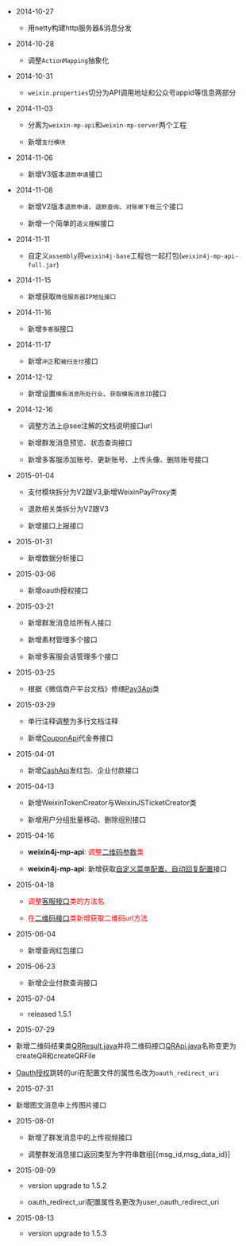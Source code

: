 * 2014-10-27

  + 用netty构建http服务器&消息分发

* 2014-10-28
   
  + 调整`ActionMapping`抽象化
   
* 2014-10-31

  + `weixin.properties`切分为API调用地址和公众号appid等信息两部分
   
* 2014-11-03

  + 分离为`weixin-mp-api`和`weixin-mp-server`两个工程
   
  + 新增`支付模块`

* 2014-11-06
 
  + 新增V3版本`退款申请`接口
  
* 2014-11-08
 
  + 新增V2版本`退款申请`、`退款查询`、`对账单下载`三个接口
  
  + 新增一个简单的`语义理解`接口

* 2014-11-11

  + 自定义`assembly`将`weixin4j-base`工程也一起打包(`weixin4j-mp-api-full.jar`)
 
* 2014-11-15

  + 新增获取`微信服务器IP地址接口`
  
* 2014-11-16

  + 新增`多客服`接口
 
* 2014-11-17

  + 新增`冲正`和`被扫支付`接口
  
* 2014-12-12

  + 新增设置`模板消息所处行业`、`获取模板消息ID`接口
  
* 2014-12-16

  + 调整方法上@see注解的文档说明接口url
  
  + 新增群发消息预览、状态查询接口
  
  + 新增多客服添加账号、更新账号、上传头像、删除账号接口
  
* 2015-01-04

  + 支付模块拆分为V2跟V3,新增WeixinPayProxy类
  
  + 退款相关类拆分为V2跟V3
  
  + 新增接口上报接口
  
* 2015-01-31
  
  + 新增数据分析接口
  
* 2015-03-06
  
  + 新增oauth授权接口
  
* 2015-03-21

  + 新增群发消息给所有人接口
  
  + 新增素材管理多个接口
  
  + 新增多客服会话管理多个接口
  
* 2015-03-25

  + 根据《微信商户平台文档》修缮[Pay3Api](./src/main/java/com/foxinmy/weixin4j/mp/api/Pay3Api.java)类
  
* 2015-03-29

  + 单行注释调整为多行文档注释
  
  + 新增[CouponApi](./src/main/java/com/foxinmy/weixin4j/mp/api/CouponApi.java)代金券接口
  
* 2015-04-01

  + 新增[CashApi](./src/main/java/com/foxinmy/weixin4j/mp/api/CashApi.java)发红包、企业付款接口
  
* 2015-04-13

  + 新增WeixinTokenCreator与WeixinJSTicketCreator类
  
  + 新增用户分组批量移动、删除组别接口
  
* 2015-04-16

  + **weixin4j-mp-api**: <font color="red">调整[二维码参数](./src/main/java/com/foxinmy/weixin4j/mp/model/QRParameter.java)类</font>
  
  + **weixin4j-mp-api**: 新增获取[自定义菜单配置、自动回复配置](./src/main/java/com/foxinmy/weixin4j/mp/api/HelperApi.java)接口
  
* 2015-04-18

  + <font color="red">调整[客服接口](./src/main/java/com/foxinmy/weixin4j/mp/api/CustomApi.java)类的方法名</font>
  
  + <font color="red">在[二维码接口](./src/main/java/com/foxinmy/weixin4j/mp/api/QRApi.java)类新增获取二维码url方法</font>
   
* 2015-06-04

  + 新增查询红包接口
  
* 2015-06-23

  + 新增企业付款查询接口
  
* 2015-07-04
 
  + released 1.5.1
  
* 2015-07-29

 + 新增二维码结果类[QRResult.java](./src/main/java/com/foxinmy/weixin4j/mp/model/QRResult.java)并将二维码接口[QRApi.java](./weixin4j-mp/src/main/java/com/foxinmy/weixin4j/mp/api/QrApi.java)名称变更为createQR和createQRFile
 
 + [Oauth授权](./src/main/java/com/foxinmy/weixin4j/mp/api/OauthApi.java)跳转的uri在配置文件的属性名改为`oauth_redirect_uri`

* 2015-07-31

 + 新增图文消息中上传图片接口

* 2015-08-01

  + 新增了群发消息中的上传视频接口
  
  + 调整群发消息接口返回类型为字符串数组[{msg_id,msg_data_id}]
  
* 2015-08-09
 
  + version upgrade to 1.5.2
  
  + oauth_redirect_uri配置属性名更改为user_oauth_redirect_uri
  
* 2015-08-13
 
  + version upgrade to 1.5.3